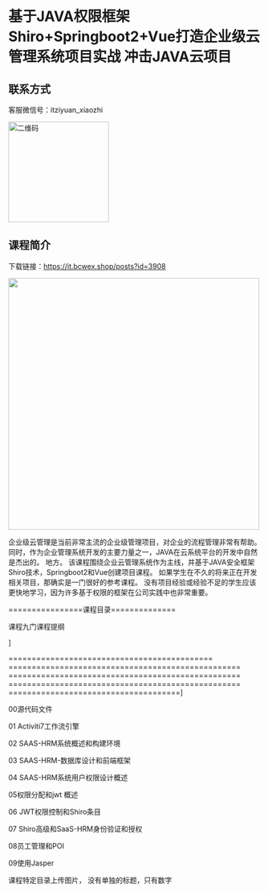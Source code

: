 # 基于JAVA权限框架Shiro+Springboot2+Vue打造企业级云管理系统项目实战 冲击JAVA云项目

## 联系方式

客服微信号：itziyuan_xiaozhi

<img src="https://ziyuanyun.oss-cn-guangzhou.aliyuncs.com/common/20240614073449/666b82192834a.jpg" width="200" height="200" alt="二维码">

## 课程简介

下载链接：https://it.bcwex.shop/posts?id=3908

<img src="https://ziyuanyun.oss-cn-guangzhou.aliyuncs.com/yun/20240515185414/664494568e5f1.jpg" width="500" alt="">

  企业级云管理是当前非常主流的企业级管理项目，对企业的流程管理非常有帮助。 同时，作为企业管理系统开发的主要力量之一，JAVA在云系统平台的开发中自然是杰出的。 地方。 该课程围绕企业云管理系统作为主线，并基于JAVA安全框架Shiro技术，Springboot2和Vue创建项目课程。 如果学生在不久的将来正在开发相关项目，那确实是一门很好的参考课程。 没有项目经验或经验不足的学生应该更快地学习，因为许多基于权限的框架在公司实践中也非常重要。

 ================课程目录==============

 课程九门课程提纲

 ]

 ============================================ ================================================== ================================================== ================================================== =====================================]

 00源代码文件

 01 Activiti7工作流引擎

 02 SAAS-HRM系统概述和构建环境

 03 SAAS-HRM-数据库设计和前端框架

 04 SAAS-HRM系统用户权限设计概述

 05权限分配和jwt 概述

 06 JWT权限控制和Shiro条目

 07 Shiro高级和SaaS-HRM身份验证和授权

 08员工管理和POI

 09使用Jasper

 课程特定目录上传图片， 没有单独的标题，只有数字

  